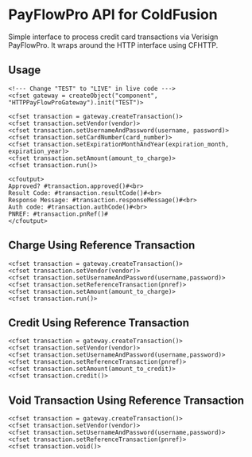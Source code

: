 # PayFlowPro API for ColdFusion

Simple interface to process credit card transactions via Verisign PayFlowPro. It wraps around the HTTP interface using CFHTTP.

## Usage

    <!--- Change "TEST" to "LIVE" in live code --->
    <cfset gateway = createObject("component", "HTTPPayFlowProGateway").init("TEST")>

    <cfset transaction = gateway.createTransaction()>
    <cfset transaction.setVendor(vendor)>
    <cfset transaction.setUsernameAndPassword(username, password)>
    <cfset transaction.setCardNumber(card_number)>
    <cfset transaction.setExpirationMonthAndYear(expiration_month, expiration_year)>
    <cfset transaction.setAmount(amount_to_charge)>
    <cfset transaction.run()>

    <cfoutput>
    Approved? #transaction.approved()#<br>
    Result Code: #transaction.resultCode()#<br>
    Response Message: #transaction.responseMessage()#<br>
    Auth code: #transaction.authCode()#<br>
    PNREF: #transaction.pnRef()#
    </cfoutput>

## Charge Using Reference Transaction

    <cfset transaction = gateway.createTransaction()>
    <cfset transaction.setVendor(vendor)>
    <cfset transaction.setUsernameAndPassword(username,password)>
    <cfset transaction.setReferenceTransaction(pnref)>
    <cfset transaction.setAmount(amount_to_charge)>
    <cfset transaction.run()>

## Credit Using Reference Transaction

    <cfset transaction = gateway.createTransaction()>
    <cfset transaction.setVendor(vendor)>
    <cfset transaction.setUsernameAndPassword(username,password)>
    <cfset transaction.setReferenceTransaction(pnref)>
    <cfset transaction.setAmount(amount_to_credit)>
    <cfset transaction.credit()>

## Void Transaction Using Reference Transaction

    <cfset transaction = gateway.createTransaction()>
    <cfset transaction.setVendor(vendor)>
    <cfset transaction.setUsernameAndPassword(username,password)>
    <cfset transaction.setReferenceTransaction(pnref)>
    <cfset transaction.void()>